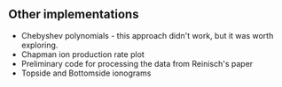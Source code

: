 ## Other implementations
- Chebyshev polynomials - this approach didn't work, but it was worth exploring. 
- Chapman ion production rate plot
- Preliminary code for processing the data from Reinisch's paper
- Topside and Bottomside ionograms